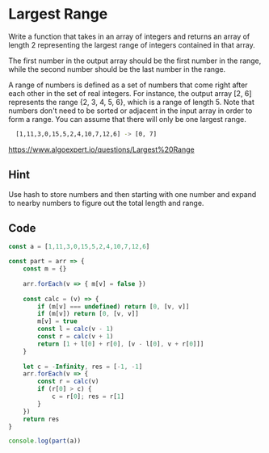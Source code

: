 # Largest Range

Write a function that takes in an array of integers and returns an array of length 2 representing the largest range of integers contained in that array.

The first number in the output array should be the first number in the range, while the second number should be the last number in the range.

A range of numbers is defined as a set of numbers that come right after each other in the set of real integers. For instance, the output array [2, 6] represents the range {2, 3, 4, 5, 6}, which is a range of length 5. Note that numbers don't need to be sorted or adjacent in the input array in order to form a range. You can assume that there will only be one largest range.

```bash
  [1,11,3,0,15,5,2,4,10,7,12,6] -> [0, 7]
```

https://www.algoexpert.io/questions/Largest%20Range

## Hint

Use hash to store numbers and then starting with one number and expand to nearby numbers to figure out the total length and range.

## Code
```javascript
const a = [1,11,3,0,15,5,2,4,10,7,12,6]

const part = arr => {
	const m = {}
	
	arr.forEach(v => { m[v] = false })
	
	const calc = (v) => {
		if (m[v] === undefined) return [0, [v, v]]
		if (m[v]) return [0, [v, v]]
		m[v] = true
		const l = calc(v - 1)
		const r = calc(v + 1)
		return [1 + l[0] + r[0], [v - l[0], v + r[0]]]
	}
	
	let c = -Infinity, res = [-1, -1]
	arr.forEach(v => {
		const r = calc(v)
		if (r[0] > c) {
			c = r[0]; res = r[1]
		}
	})
	return res
}

console.log(part(a))

```
